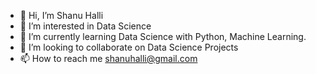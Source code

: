 - 👋 Hi, I’m Shanu Halli
- 👀 I’m interested in Data Science
- 🌱 I’m currently learning Data Science with Python, Machine Learning.
- 💞️ I’m looking to collaborate on Data Science Projects
- 📫 How to reach me shanuhalli@gmail.com

<!---
shanuhalli/shanuhalli is a ✨ special ✨ repository because its `README.md` (this file) appears on your GitHub profile.
You can click the Preview link to take a look at your changes.
--->
